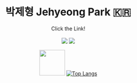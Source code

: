 <div align=center>
  
  # 박제형 Jehyeong Park 🇰🇷

  Click the Link! <br/><br/>
  <a href="https://herniateddisc-park.tistory.com//"><img src="https://img.shields.io/badge/BLOG-000000?style=flat-square&logo=Tistory&logoColor=white"/></a>  <a href="mailto:qkrwpgud1996@gmail.com"><img src="https://img.shields.io/badge/MAIL-EA4335?style=flat-square&logo=Gmail&logoColor=white"/></a> 


   <img src="https://user-images.githubusercontent.com/110754810/235557061-8810de22-25d6-4535-8358-1658cf57fffd.gif" width="70" height="auto"> [![Top Langs](https://github-readme-stats.vercel.app/api/top-langs/?username=JehyeongPark&layout=compact&theme=transparent)](https://github.com/JehyeongPark/github-readme-stats) 
  
  
  
</div>

#
